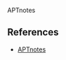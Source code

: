 APTnotes

## References

- [APTnotes](https://github.com/kbandla/https://github.com/kbandla/APTnotes)
 